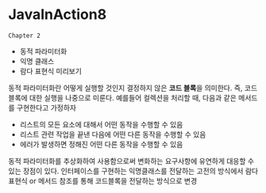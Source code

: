 # JavaInAction8

`Chapter 2`
- 동적 파라미터화
- 익명 클래스
- 람다 표현식 미리보기

동적 파라미터화란 어떻게 실행할 것인지 결정하지 않은 **코드 블록**을 의미한다. 즉, 코드 블록에 대한 실행을 나중으로 미룬다. 
예를들어 컬렉션을 처리할 때, 다음과 같은 메서드를 구현한다고 가정하자
- 리스트의 모든 요소에 대해서 어떤 동작을 수행할 수 있음
- 리스트 관련 작업을 끝낸 다음에 어떤 다른 동작을 수행할 수 있음
- 에러가 발생하면 정해진 어떤 다른 동작을 수행할 수 있음

동적 파라미터화를 추상화하여 사용함으로써 변화하는 요구사항에 유연하게 대응할 수 있는 장점이 있다.
인터페이스를 구현하는 익명클래스를 전달하는 고전의 방식에서 람다표현식 or 메서드 참조를 통해 코드블록을 전달하는 방식으로 변경
